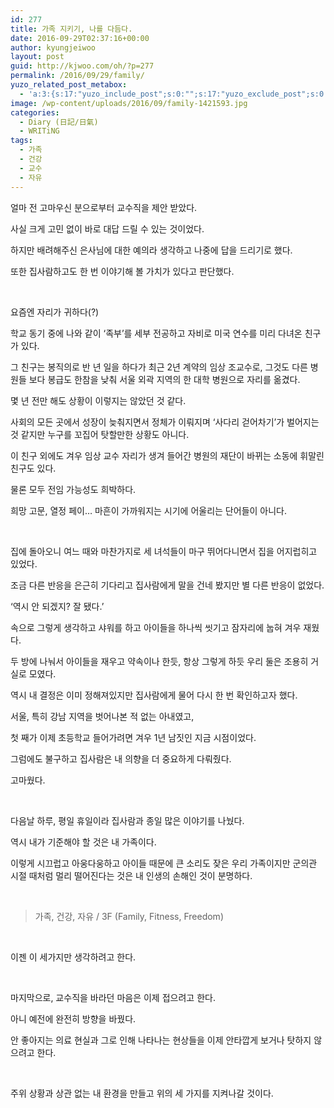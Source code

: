 ```yaml
---
id: 277
title: 가족 지키기, 나를 다듬다.
date: 2016-09-29T02:37:16+00:00
author: kyungjeiwoo
layout: post
guid: http://kjwoo.com/oh/?p=277
permalink: /2016/09/29/family/
yuzo_related_post_metabox:
  - 'a:3:{s:17:"yuzo_include_post";s:0:"";s:17:"yuzo_exclude_post";s:0:"";s:21:"yuzo_disabled_related";N;}'
image: /wp-content/uploads/2016/09/family-1421593.jpg
categories:
  - Diary (日記/日氣)
  - WRITiNG
tags:
  - 가족
  - 건강
  - 교수
  - 자유
---
```

얼마 전 고마우신 분으로부터 교수직을 제안 받았다.

사실 크게 고민 없이 바로 대답 드릴 수 있는 것이었다.

하지만 배려해주신 은사님에 대한 예의라 생각하고 나중에 답을 드리기로 했다.

또한 집사람하고도 한 번 이야기해 볼 가치가 있다고 판단했다.

&nbsp;

요즘엔 자리가 귀하다(?)

학교 동기 중에 나와 같이 &#8216;족부&#8217;를 세부 전공하고 자비로 미국 연수를 미리 다녀온 친구가 있다.

그 친구는 봉직의로 반 년 일을 하다가 최근 2년 계약의 임상 조교수로, 그것도 다른 병원들 보다 봉급도 한참을 낮춰 서울 외곽 지역의 한 대학 병원으로 자리를 옮겼다.

몇 년 전만 해도 상황이 이렇지는 않았던 것 같다.

사회의 모든 곳에서 성장이 늦춰지면서 정체가 이뤄지며 &#8216;사다리 걷어차기&#8217;가 벌어지는 것 같지만 누구를 꼬집어 탓할만한 상황도 아니다.

이 친구 외에도 겨우 임상 교수 자리가 생겨 들어간 병원의 재단이 바뀌는 소동에 휘말린 친구도 있다.

물론 모두 전임 가능성도 희박하다.

희망 고문, 열정 페이&#8230; 마흔이 가까워지는 시기에 어울리는 단어들이 아니다.

&nbsp;

집에 돌아오니 여느 때와 마찬가지로 세 녀석들이 마구 뛰어다니면서 집을 어지럽히고 있었다.

조금 다른 반응을 은근히 기다리고 집사람에게 말을 건네 봤지만 별 다른 반응이 없었다.

&#8216;역시 안 되겠지? 잘 됐다.&#8217;

속으로 그렇게 생각하고 샤워를 하고 아이들을 하나씩 씻기고 잠자리에 눕혀 겨우 재웠다.

두 방에 나눠서 아이들을 재우고 약속이나 한듯, 항상 그렇게 하듯 우리 둘은 조용히 거실로 모였다.

역시 내 결정은 이미 정해져있지만 집사람에게 물어 다시 한 번 확인하고자 했다.

서울, 특히 강남 지역을 벗어나본 적 없는 아내였고,

첫 째가 이제 초등학교 들어가려면 겨우 1년 남짓인 지금 시점이었다.

그럼에도 불구하고 집사람은 내 의향을 더 중요하게 다뤄줬다.

고마웠다.

&nbsp;

다음날 하루, 평일 휴일이라 집사람과 종일 많은 이야기를 나눴다.

역시 내가 기준해야 할 것은 내 가족이다.

이렇게 시끄럽고 아웅다웅하고 아이들 때문에 큰 소리도 잦은 우리 가족이지만 군의관 시절 때처럼 멀리 떨어진다는 것은 내 인생의 손해인 것이 분명하다.

&nbsp;

> 가족, 건강, 자유 / 3F (Family, Fitness, Freedom)

&nbsp;

이젠 이 세가지만 생각하려고 한다.

&nbsp;

마지막으로, 교수직을 바라던 마음은 이제 접으려고 한다.

아니 예전에 완전히 방향을 바꿨다.

안 좋아지는 의료 현실과 그로 인해 나타나는 현상들을 이제 안타깝게 보거나 탓하지 않으려고 한다.

&nbsp;

주위 상황과 상관 없는 내 환경을 만들고 위의 세 가지를 지켜나갈 것이다.

&nbsp;
